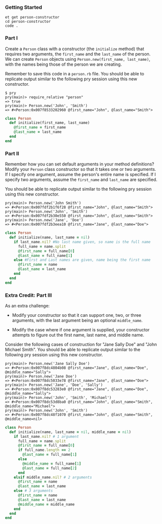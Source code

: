 ### Getting Started

```no-highlight
et get person-constructor
cd person-constructor
code .
```

### Part I

Create a `Person` class with a constructor (the `initialize` method) that requires two arguments, the `first_name` and the `last_name` of the person. We can create `Person` objects using `Person.new(first_name, last_name)`, with the names being those of the person we are creating.

Remember to save this code in a `person.rb` file. You should be able to replicate output similar to the following pry session using this new constructor.

```no-highlight
$ pry
pry(main)> require_relative "person"
=> true
pry(main)> Person.new('John', 'Smith')
=> #<Person:0x007f8533202960 @first_name="John", @last_name="Smith">
```

```ruby
class Person
  def initialize(first_name, last_name)
    @first_name = first_name
    @last_name = last_name
  end
end
```


### Part II

Remember how you can set default arguments in your method definitions? Modify
your `Person` class constructor so that it takes one or two arguments. If I
specify one argument, assume the person's entire name is specified. If I specify
two arguments, assume the `first_name` and `last_name` are specified.

You should be able to replicate output similar to the following pry session using this new
constructor.

```no-highlight
pry(main)> Person.new('John Smith')
=> #<Person:0x007fdf2b1f6f28 @first_name="John", @last_name="Smith">
pry(main)> Person.new('John', 'Smith')
=> #<Person:0x007fdf2b30e550 @first_name="John", @last_name="Smith">
pry(main)> Person.new('Jane', 'Doe')
=> #<Person:0x007fdf2b3eea10 @first_name="Jane", @last_name="Doe">
```

```ruby
class Person
  def initialize(name, last_name = nil)
    if last_name.nil? #No last name given, so name is the full name
      full_name = name.split
      @first_name = full_name[0]
      @last_name = full_name[1]
    else #First and Last names are given, name being the first name
      @first_name = name
      @last_name = last_name
    end
  end
end
```


### Extra Credit: Part III

As an extra challenge:
- Modify your constructor so that it can support
one, two, or three arguments, with the last argument being an optional `middle_name`.

- Modify the case where if one argument is supplied,
your constructor attempts to figure out the first name, last name, and middle name.

Consider the following cases of construction for "Jane Sally Doe" and "John
Michael Smith". You should be able to replicate output similar to the following
pry session using this new constructor.

```no-highlight
pry(main)> Person.new('Jane Sally Doe')
=> #<Person:0x007f8dc4804b08 @first_name="Jane", @last_name="Doe", @middle_name="Sally">
pry(main)> Person.new('Jane Doe')
=> #<Person:0x007f8dc5033e78 @first_name="Jane", @last_name="Doe">
pry(main)> Person.new('Jane', 'Doe', 'Sally')
=> #<Person:0x007f8dc53283e0 @first_name="Jane", @last_name="Doe", @middle_name="Sally">
pry(main)> Person.new('John', 'Smith', 'Michael')
=> #<Person:0x007f8dc53d8ba0 @first_name="John", @last_name="Smith", @middle_name="Michael">
pry(main)> Person.new('John', 'Smith')
=> #<Person:0x007f8dc48f1070 @first_name="John", @last_name="Smith", @middle_name=nil>
```

```ruby
class Person
  def initialize(name, last_name = nil, middle_name = nil)
    if last_name.nil? # 1 argument
      full_name = name.split
      @first_name = full_name[0]
      if full_name.length == 2
        @last_name = full_name[1]
      else
        @middle_name = full_name[1]
        @last_name = full_name[2]
      end
    elsif middle_name.nil? # 2 arguments
      @first_name = name
      @last_name = last_name
    else # 3 arguments
      @first_name = name
      @last_name = last_name
      @middle_name = middle_name
    end
  end
end
```

